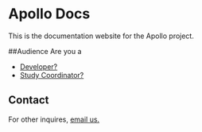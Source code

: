 # Apollo Docs

This is the documentation website for the Apollo project.

##Audience
Are you a 

* [Developer?](developers/index.html)
* [Study Coordinator?](study_coordinators/index.html)


## Contact
For other inquires, [email us.](mailto:apollo-af@urmc.rochester.edu)



